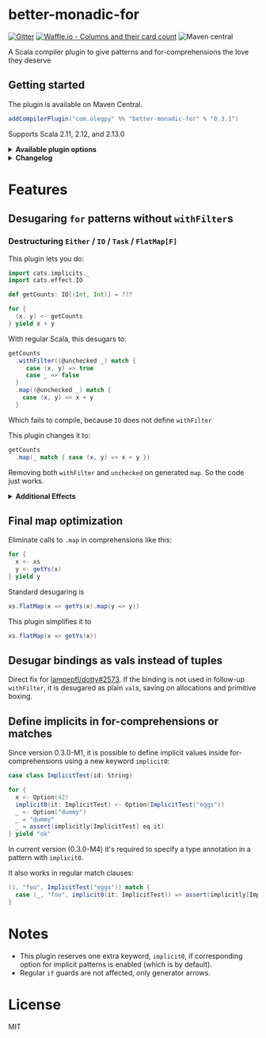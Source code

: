 # better-monadic-for
[![Gitter](https://img.shields.io/gitter/room/better-monadic-for/Lobby.svg?style=flat-square)](https://gitter.im/better-monadic-for/Lobby)
[![Waffle.io - Columns and their card count](https://badge.waffle.io/oleg-py/better-monadic-for.svg?style=flat-square&columns=backlog,gathering%20opinions)](https://waffle.io/oleg-py/better-monadic-for)
![Maven central](https://img.shields.io/maven-central/v/com.olegpy/better-monadic-for_2.12.svg?style=flat-square)

A Scala compiler plugin to give patterns and for-comprehensions the love they deserve

## Getting started
The plugin is available on Maven Central.
```sbt
addCompilerPlugin("com.olegpy" %% "better-monadic-for" % "0.3.1")
```
Supports Scala 2.11, 2.12, and 2.13.0

<details>
<summary><strong>Available plugin options</strong></summary>
  
---
All options have form of `-P:bm4:$feature:$flag`

  
| Feature                           | Flag (default)
|-----------------------------------|------------------------
| Desugaring without withFilter     | `-P:bm4:no-filtering:y`
| Elimination of identity map       | `-P:bm4:no-map-id:y`
| Elimination of tuples in bindings | `-P:bm4:no-tupling:y`
| Implicit definining patterns      | `-P:bm4:implicit-patterns:y`
  
Supported values for flags:
  - Disabling: `n`, `no`, `0`, `false`
  - Enabling: `y`, `yes`, `1`, `true`
  
---
  
</details>

<details>
<summary><strong>Changelog</strong></summary>

---

| Version | Changes
|---------|-------------------------------------------------------------------------------------------
| 0.3.1   | Fix issues with wartremover, implicit patterns with = binds & Xplugin-list flag
| 0.3.0-M4| Fix anonymous variables in Scala 2.12.7+
| M2, M3  | Fixes for implicit patterns
| 0.3.0-M1| Initial implementation of implicit patterns
| 0.2.4   | Fixed: incompatibility with [Dsl.scala](https://github.com/ThoughtWorksInc/Dsl.scala)
| 0.2.3   | Fixed: if-guards were broken when using untupling
| 0.2.2   | Fixed: destructuring within for bindings `(bar, baz) = foo`
| 0.2.1   | Fixed: untupling with `-Ywarn-unused:locals` causing warnings on e.g. `_ = println()`.
| 0.2.0   | Added optimizations: map elimination & untupling. Added plugin options.
| 0.1.0   | Initial version featuring for desugaring without `withFilter`s.

---

</details>

# Features
## Desugaring `for` patterns without `withFilter`s
### Destructuring `Either` / `IO` / `Task` / `FlatMap[F]`

This plugin lets you do:
```scala
import cats.implicits._
import cats.effect.IO

def getCounts: IO[(Int, Int)] = ???

for {
  (x, y) <- getCounts
} yield x + y
```

With regular Scala, this desugars to:
```scala
getCounts
  .withFilter((@unchecked _) match {
     case (x, y) => true
     case _ => false
  }
  .map((@unchecked _) match {
    case (x, y) => x + y
  }
```

Which fails to compile, because `IO` does not define `withFilter`

This plugin changes it to:
```scala
getCounts
  .map(_ match { case (x, y) => x + y })
```
Removing both `withFilter` and `unchecked` on generated `map`. So the code just works.

<details>
<summary><b>Additional Effects</b></summary>

### Type ascriptions on LHS

Type ascriptions on left-hand side do not become an `isInstanceOf` check - which they do by default. E.g.

```scala
def getThing: IO[String] = ???

for {
  x: String <- getCounts
} yield s"Count was $x"
```

would desugar directly to

```scala
getCounts.map((x: String) => s"Count was $x")
```

This also works with `flatMap` and `foreach`, of course.

### No silent truncation of data

This example is taken from [Scala warts post](http://www.lihaoyi.com/post/WartsoftheScalaProgrammingLanguage.html#conflating-total-destructuring-with-partial-pattern-matching) by @lihaoyi
```scala
// Truncates 5
for((a, b) <- Seq(1 -> 2, 3 -> 4, 5)) yield a + " " +  b

// Throws MatchError
Seq(1 -> 2, 3 -> 4, 5).map{case (a, b) => a + " " + b}
```

With the plugin, both versions are equivalent and result in `MatchError`

### Match warnings
Generators will now show exhaustivity warnings now whenever regular pattern matches would:

```scala
        import cats.syntax.option._

        for (Some(x) <- IO(none[Int])) yield x
```

```
D:\Code\better-monadic-for\src\test\scala\com\olegpy\TestFor.scala:66
:22: match may not be exhaustive.
[warn] It would fail on the following input: None
[warn]         for (Some(x) <- IO(none[Int])) yield x
[warn]                      ^
```

</details>

## Final map optimization

Eliminate calls to `.map` in comprehensions like this:

```scala
for {
  x <- xs
  y <- getYs(x)
} yield y
```

Standard desugaring is

```scala
xs.flatMap(x => getYs(x).map(y => y))
```

This plugin simplifies it to

```scala
xs.flatMap(x => getYs(x))
```

## Desugar bindings as vals instead of tuples

Direct fix for [lampepfl/dotty#2573](https://github.com/lampepfl/dotty/issues/2573).
If the binding is not used in follow-up `withFilter`, it is desugared as
plain `val`s, saving on allocations and primitive boxing.

## Define implicits in for-comprehensions or matches

Since version 0.3.0-M1, it is possible to define implicit values inside for-comprehensions using a new keyword `implicit0`:

```scala
case class ImplicitTest(id: String)

for {
  x <- Option(42)
  implicit0(it: ImplicitTest) <- Option(ImplicitTest("eggs"))
  _ <- Option("dummy")
  _ = "dummy"
  _ = assert(implicitly[ImplicitTest] eq it)
} yield "ok"
```

In current version (0.3.0-M4) it's required to specify a type annotation in a pattern with `implicit0`.

It also works in regular match clauses:
```scala
(1, "foo", ImplicitTest("eggs")) match {
  case (_, "foo", implicit0(it: ImplicitTest)) => assert(implicitly[ImplicitTest] eq it)
}
```

# Notes
- This plugin reserves one extra keyword, `implicit0`, if corresponding option for implicit patterns is enabled (which is by default).
- Regular `if` guards are not affected, only generator arrows.

# License
MIT
